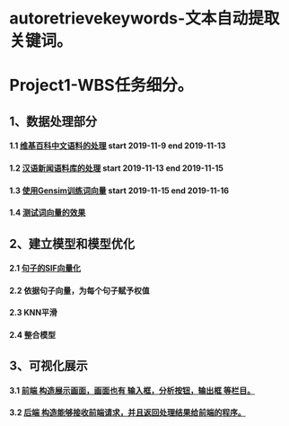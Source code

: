 # autoretrievekeywords-文本自动提取关键词。

# Project1-WBS任务细分。

## 1、数据处理部分

  #### 1.1 [维基百科中文语料的处理](https://github.com/Oscarjia/autoretrievekeywords/blob/master/1.1wikiwordsprocess.md) start 2019-11-9 end 2019-11-13
 
  #### 1.2 [汉语新闻语料库的处理](https://github.com/Oscarjia/autoretrievekeywords/blob/master/1.2chinesenewscorpus.md) start 2019-11-13 end 2019-11-15
 
  #### 1.3 [使用Gensim训练词向量](https://github.com/Oscarjia/autoretrievekeywords/blob/master/1.3gensimtrain.md) start 2019-11-15 end 2019-11-16
 
  #### 1.4 [测试词向量的效果](https://github.com/Oscarjia/autoretrievekeywords/blob/master/1.4testwordvect.md)
 
## 2、建立模型和模型优化

 #### 2.1 [句子的SIF向量化](https://github.com/Oscarjia/autoretrievekeywords/blob/master/2.1SIF.md)
 
 #### 2.2 依据句子向量，为每个句子赋予权值
 
 #### 2.3  KNN平滑
 
 #### 2.4  整合模型
 
## 3、可视化展示

 #### 3.1 [前端 构造展示画面，画面也有 输入框，分析按钮，输出框 等栏目。](https://github.com/Oscarjia/autoretrievekeywords/blob/master/3.1displayhtml.md) 
 
 #### 3.2 [后端 构造能够接收前端请求，并且返回处理结果给前端的程序。](https://github.com/Oscarjia/autoretrievekeywords/blob/master/3.2backprocessrequest.md)
 
